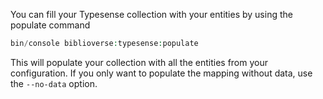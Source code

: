 
You can fill your Typesense collection with your entities by using the populate command

```php
bin/console biblioverse:typesense:populate
```

This will populate your collection with all the entities from your configuration.
If you only want to populate the mapping without data, use the `--no-data` option.
